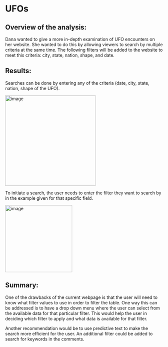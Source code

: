 
# UFOs

## Overview of the analysis:

Dana wanted to give a more in-depth examination of UFO encounters on her website. She wanted to do this by allowing viewers to search by multiple criteria at the same time. The following filters will be added to the website to meet this criteria: city, state, nation, shape, and date. 

## Results:
Searches can be done by entering any of the criteria (date, city, state, nation, shape of the UFO). 

<img width="289" alt="image" src="https://user-images.githubusercontent.com/93067732/150662471-c03a4c15-c7fa-454a-9aba-c6aad369c102.png">

To initiate a search, the user needs to enter the filter they want to search by in the example given for that specific field. 

<img width="214" alt="image" src="https://user-images.githubusercontent.com/93067732/150663004-bcd54edd-fcd4-456a-bff9-7a2538074263.png">

## Summary:
One of the drawbacks of the current webpage is that the user will need to know what filter values to use in order to filter the table. One way this can be addressed is to have a drop down menu where the user can select from the available data for that particular filter. This would help the user in deciding which filter to apply and what data is available for that filter. 

Another recommendation would be to use predictive text to make the search more efficient for the user. An additional filter could be added to search for keywords in the comments. 



